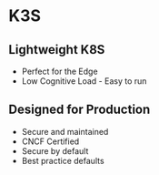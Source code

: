 # K3S

## Lightweight K8S
* Perfect for the Edge  
* Low Cognitive Load - Easy to run  

## Designed for Production
* Secure and maintained  
* CNCF Certified  
* Secure by default  
* Best practice defaults  


